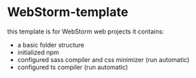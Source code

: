 # WebStorm-template

this template is for WebStorm web projects
it contains:
- a basic folder structure
- initialized npm
- configured sass compiler and css minimizer (run automatic)
- configured ts compiler (run automatic)
